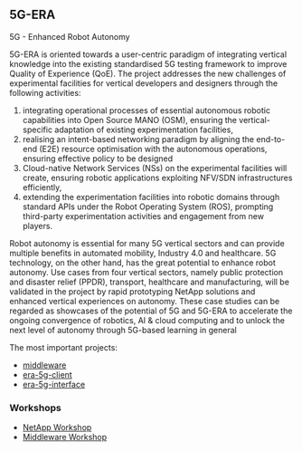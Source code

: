 ## 5G-ERA

5G - Enhanced Robot Autonomy

5G-ERA is oriented towards a user-centric paradigm of integrating vertical knowledge into the existing standardised 5G testing framework to improve Quality of Experience (QoE). The project addresses the new challenges of experimental facilities for vertical developers and designers through the following activities: 
1) integrating operational processes of essential autonomous robotic capabilities into Open Source MANO (OSM), ensuring the vertical-specific adaptation of existing experimentation facilities,
2) realising an intent-based networking paradigm by aligning the end-to-end (E2E) resource optimisation with the autonomous operations, ensuring effective policy to be designed
3) Cloud-native Network Services (NSs) on the experimental facilities will create, ensuring robotic applications exploiting NFV/SDN infrastructures efficiently,
4) extending the experimentation facilities into robotic domains through standard APIs under the Robot Operating System (ROS), prompting third-party experimentation activities and engagement from new players.

Robot autonomy is essential for many 5G vertical sectors and can provide multiple benefits in automated mobility, Industry 4.0 and healthcare. 5G technology, on the other hand, has the great potential to enhance robot autonomy. Use cases from four vertical sectors, namely public protection and disaster relief (PPDR), transport, healthcare and manufacturing, will be validated in the project by rapid prototyping NetApp solutions and enhanced vertical experiences on autonomy. These case studies can be regarded as showcases of the potential of 5G and 5G-ERA to accelerate the ongoing convergence of robotics, AI & cloud computing and to unlock the next level of autonomy through 5G-based learning in general

<!--🙋‍♀️ A short introduction - what is your organization all about?
👩‍💻 Useful resources - where can the community find your docs? Is there anything else the community should know? -->

The most important projects:
* [middleware](https://github.com/5G-ERA/middleware)
* [era-5g-client](https://github.com/5G-ERA/era-5g-client)
* [era-5g-interface](https://github.com/5G-ERA/era-5g-interface)

### Workshops
* [NetApp Workshop](https://github.com/5G-ERA/NetApp-Workshop)
* [Middleware Workshop](https://github.com/5G-ERA/BED-Workshop)

<!--

**Here are some ideas to get you started:**
🌈 Contribution guidelines - how can the community get involved?

🍿 Fun facts - what does your team eat for breakfast?
🧙 Remember, you can do mighty things with the power of [Markdown](https://docs.github.com/github/writing-on-github/getting-started-with-writing-and-formatting-on-github/basic-writing-and-formatting-syntax)
-->
